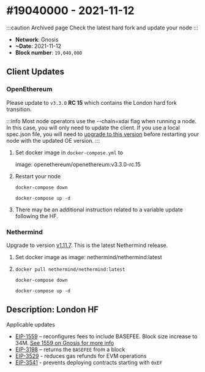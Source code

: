 ---
---

# #19040000 - 2021-11-12

:::caution Archived page
Check the latest hard fork and update your node
:::

* **Network**: Gnosis
* **\~Date**: 2021-11-12
* **Block number**: `19,040,000`

## Client Updates

### OpenEthereum

Please update to `v3.3.0` **RC 15** which contains the London hard fork transition.

:::info
Most node operators use the --chain=xdai flag when running a node. In this case, you will only need to update the client. If you use a local spec.json file, you will need to [upgrade to this version](https://raw.githubusercontent.com/poanetwork/poa-chain-spec/dai/spec.json) before restarting your node with the updated OE version.
:::

1.  Set docker image in `docker-compose.yml`  to

    image: openethereum/openethereum:v3.3.0-rc.15 
2.  Restart your node

    `docker-compose down`

    `docker-compose up -d`
3. There may be an additional instruction related to a variable update following the HF.

### Nethermind

Upgrade to version [v1.11.7](https://github.com/NethermindEth/nethermind/releases/tag/1.11.7). This is the latest Nethermind release.

1. Set docker image as image: nethermind/nethermind:latest
2.  `docker pull nethermind/nethermind:latest`

    `docker-compose down`

    `docker-compose up -d`

## Description: London HF

Applicable updates

* [EIP-1559](https://eips.ethereum.org/EIPS/eip-1559) – reconfigures fees to include BASEFEE. Block size increase to 34M. [See 1559 on Gnosis for more info](/specs/hard-forks/eip-1559)
* [EIP-3198](https://eips.ethereum.org/EIPS/eip-3198) – returns the `BASEFEE` from a block
* [EIP-3529](https://eips.ethereum.org/EIPS/eip-3529) - reduces gas refunds for EVM operations
* [EIP-3541](https://eips.ethereum.org/EIPS/eip-3541) - prevents deploying contracts starting with `0xEF`
